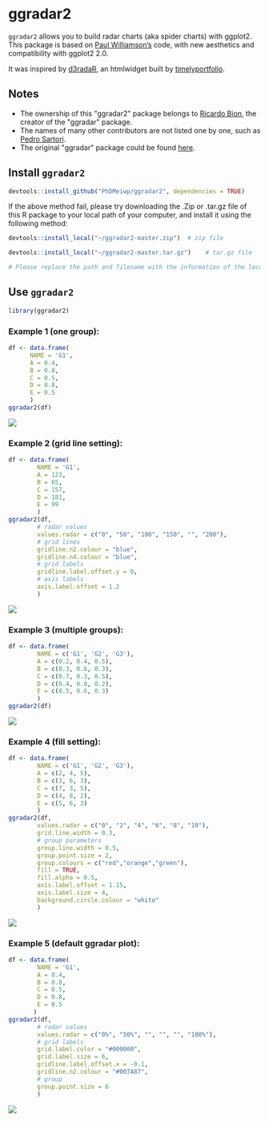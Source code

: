 ggradar2
================

`ggradar2` allows you to build radar charts (aka spider charts) with ggplot2. 
This package is based on [Paul
Williamson’s](http://rstudio-pubs-static.s3.amazonaws.com/5795_e6e6411731bb4f1b9cc7eb49499c2082.html)
code, with new aesthetics and compatibility with ggplot2 2.0.

It was inspired by
[d3radaR](http://www.buildingwidgets.com/blog/2015/12/9/week-49-d3radarr),
an htmlwidget built by
[timelyportfolio](https://github.com/timelyportfolio).


## Notes

- The ownership of this "ggradar2" package belongs to [Ricardo Bion](https://github.com/ricardo-bion/ggradar), the creator of the "ggradar" package.
- The names of many other contributors are not listed one by one, such as [Pedro Sartori](https://github.com/pedrosdr/ggradar/tree/ggradar2).
- The original "ggradar" package could be found [here](https://github.com/ricardo-bion/ggradar).


## Install `ggradar2`

``` r
devtools::install_github("PhDMeiwp/ggradar2", dependencies = TRUE)
```

If the above method fail, please try downloading the .Zip or .tar.gz file of this R package to your local path of your computer,
and install it using the following method:

``` r
devtools::install_local("~/ggradar2-master.zip")  # zip file

devtools::install_local("~/ggradar2-master.tar.gz")    # tar.gz file

# Please replace the path and filename with the information of the local file you downloaded. 
```

## Use `ggradar2`


``` r
library(ggradar2) 
```

### Example 1 (one group):

``` r
df <- data.frame(
      NAME = 'G1',
      A = 0.4,
      B = 0.8,
      C = 0.5,
      D = 0.8,
      E = 0.5
      )
ggradar2(df)
```

![](README_files/figures/example1.png)<!-- -->

### Example 2 (grid line setting):

``` r
df <- data.frame(
        NAME = 'G1',
        A = 123,
        B = 65,
        C = 157,
        D = 181,
        E = 99
        )
ggradar2(df,
        # radar values
        values.radar = c("0", "50", "100", "150", "", "200"),
        # grid lines
        gridline.n2.colour = "blue",
        gridline.n4.colour = "blue",
        # grid labels
        gridline.label.offset.y = 0,
        # axis labels
        axis.label.offset = 1.2
        )
```

![](README_files/figures/example2.png)<!-- -->


### Example 3 (multiple groups):

``` r
df <- data.frame(
        NAME = c('G1', 'G2', 'G3'),
        A = c(0.2, 0.4, 0.5),
        B = c(0.3, 0.6, 0.3),
        C = c(0.7, 0.3, 0.5),
        D = c(0.4, 0.8, 0.2),
        E = c(0.5, 0.6, 0.3)
        )
ggradar2(df)
```

![](README_files/figures/example3.png)<!-- -->


### Example 4 (fill setting):

``` r
df <- data.frame(
        NAME = c('G1', 'G2', 'G3'),
        A = c(2, 4, 5),
        B = c(3, 6, 3),
        C = c(7, 3, 5),
        D = c(4, 8, 2),
        E = c(5, 6, 3)
        )
ggradar2(df,
        values.radar = c("0", "2", "4", "6", "8", "10"),
        grid.line.width = 0.3,
        # group parameters
        group.line.width = 0.5,
        group.point.size = 2,
        group.colours = c("red","orange","green"),
        fill = TRUE,
        fill.alpha = 0.5,
        axis.label.offset = 1.15,
        axis.label.size = 4,
        background.circle.colour = "white"
        )
```

![](README_files/figures/example4.png)<!-- -->


### Example 5 (default ggradar plot): 

``` r
df <- data.frame(
        NAME = 'G1',
        A = 0.4,
        B = 0.8,
        C = 0.5,
        D = 0.8,
        E = 0.5
       )
ggradar2(df,
        # radar values
        values.radar = c("0%", "50%", "", "", "", "100%"),
        # grid labels
        grid.label.color = "#000000",
        grid.label.size = 6,
        gridline.label.offset.x = -0.1,
        gridline.n2.colour = "#007A87",
        # group
        group.point.size = 6
        )
```

![](README_files/figures/example5.png)<!-- -->
